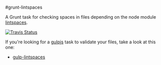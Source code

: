 #grunt-lintspaces

A Grunt task for checking spaces in files depending on the node module
[lintspaces](https://github.com/schorfES/node-lintspaces).

[![Travis Status](https://travis-ci.org/schorfES/grunt-lintspaces.png?branch=master)](https://travis-ci.org/schorfES/grunt-lintspaces)

If you're looking for a [gulpjs](http://gulpjs.com/) task to validate your
files, take a look at this one:

* [gulp-lintspaces](https://github.com/AlbertoElias/gulp-lintspaces)
